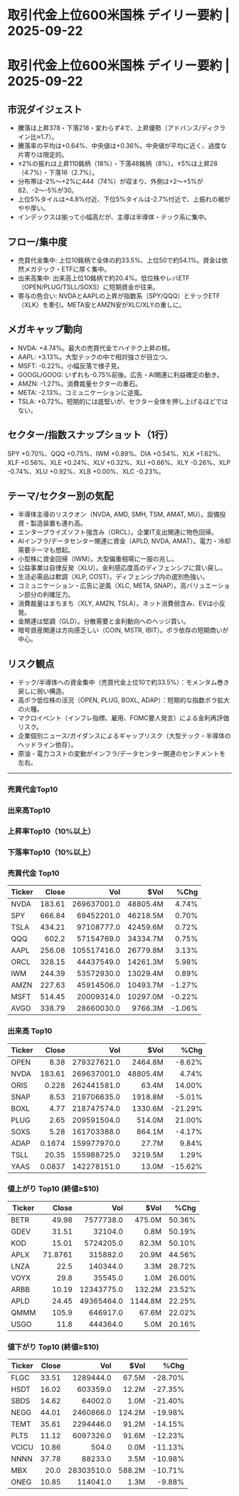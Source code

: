 # 取引代金上位600米国株 デイリー要約 | 2025-09-22

# 取引代金上位600米国株 デイリー要約 | 2025-09-22

## 市況ダイジェスト
- 騰落は上昇378・下落218・変わらず4で、上昇優勢（アドバンス/ディクライン比≈1.7）。
- 騰落率の平均は+0.64%、中央値は+0.36%。中央値が平均に近く、過度な片寄りは限定的。
- ±2%の振れは上昇110銘柄（18%）・下落46銘柄（8%）。±5%は上昇28（4.7%）・下落16（2.7%）。
- 分布帯は-2%〜+2%に444（74%）が収まり、外側は+2〜+5%が82、-2〜-5%が30。
- 上位5%タイルは+4.8%付近、下位5%タイルは-2.7%付近で、上振れの裾がやや厚い。
- インデックスは揃って小幅高だが、主導は半導体・テック系に集中。

## フロー/集中度
- 売買代金集中: 上位10銘柄で全体の約33.5%、上位50で約54.1%。資金は依然メガテック・ETFに厚く集中。
- 出来高集中: 出来高上位10銘柄で約20.4%。低位株やレバETF（OPEN/PLUG/TSLL/SOXS）に短期資金が往来。
- 寄与の色合い: NVDAとAAPLの上昇が指数系（SPY/QQQ）とテックETF（XLK）を牽引。META安とAMZN安がXLC/XLYの重しに。

## メガキャップ動向
- NVDA: +4.74%。最大の売買代金でハイテク上昇の核。
- AAPL: +3.13%。大型テックの中で相対強さが目立つ。
- MSFT: -0.22%。小幅反落で様子見。
- GOOGL/GOOG: いずれも-0.75%前後。広告・AI関連に利益確定の動き。
- AMZN: -1.27%。消費裁量セクターの重石。
- META: -2.13%。コミュニケーションに逆風。
- TSLA: +0.72%。短期的には底堅いが、セクター全体を押し上げるほどではない。

## セクター/指数スナップショット（1行）
SPY +0.70%、QQQ +0.75%、IWM +0.89%、DIA +0.54%、XLK +1.62%、XLF +0.56%、XLE +0.24%、XLV +0.32%、XLI +0.66%、XLY -0.26%、XLP -0.74%、XLU +0.92%、XLB +0.00%、XLC -0.23%。

## テーマ/セクター別の気配
- 半導体主導のリスクオン（NVDA, AMD, SMH, TSM, AMAT, MU）。設備投資・製造装置も連れ高。
- エンタープライズソフト強含み（ORCL）。企業IT支出関連に物色回帰。
- AIインフラ/データセンター関連に資金（APLD, NVDA, AMAT）。電力・冷却需要テーマも想起。
- 小型株に資金回帰（IWM）。大型偏重相場に一服の兆し。
- 公益事業は自律反発（XLU）。金利感応度高のディフェンシブに買い戻し。
- 生活必需品は軟調（XLP, COST）。ディフェンシブ内の選別色強い。
- コミュニケーション・広告に逆風（XLC, META, SNAP）。高バリュエーション部分の利確圧力。
- 消費裁量はまちまち（XLY, AMZN, TSLA）。ネット消費弱含み、EVは小反発。
- 金関連は堅調（GLD）。分散需要と金利動向へのヘッジ買い。
- 暗号資産関連は方向感乏しい（COIN, MSTR, IBIT）。ボラ依存の短期商いが中心。

## リスク観点
- テック/半導体への資金集中（売買代金上位10で約33.5%）：モメンタム巻き戻しに弱い構造。
- 高ボラ低位株の活況（OPEN, PLUG, BOXL, ADAP）：短期的な指数ボラ拡大の火種。
- マクロイベント（インフレ指標、雇用、FOMC要人発言）による金利再評価リスク。
- 企業個別ニュース/ガイダンスによるギャップリスク（大型テック・半導体のヘッドライン依存）。
- 原油・電力コストの変動がインフラ/データセンター関連のセンチメントを左右。

---

### 売買代金Top10
### 出来高Top10
### 上昇率Top10（10%以上）
### 下落率Top10（10%以上）

### 売買代金 Top10
| Ticker | Close | Vol | $Vol | %Chg |
|---|---:|---:|---:|---:|
| NVDA | 183.61 | 269637001.0 | 48805.4M | 4.74% |
| SPY | 666.84 | 69452201.0 | 46218.5M | 0.70% |
| TSLA | 434.21 | 97108777.0 | 42459.6M | 0.72% |
| QQQ | 602.2 | 57154769.0 | 34334.7M | 0.75% |
| AAPL | 256.08 | 105517416.0 | 26779.8M | 3.13% |
| ORCL | 328.15 | 44437549.0 | 14261.3M | 5.98% |
| IWM | 244.39 | 53572930.0 | 13029.4M | 0.89% |
| AMZN | 227.63 | 45914506.0 | 10493.7M | -1.27% |
| MSFT | 514.45 | 20009314.0 | 10297.0M | -0.22% |
| AVGO | 338.79 | 28660030.0 | 9766.3M | -1.06% |


### 出来高 Top10
| Ticker | Close | Vol | $Vol | %Chg |
|---|---:|---:|---:|---:|
| OPEN | 8.38 | 279327621.0 | 2464.8M | -8.62% |
| NVDA | 183.61 | 269637001.0 | 48805.4M | 4.74% |
| ORIS | 0.228 | 262441581.0 | 63.4M | 14.00% |
| SNAP | 8.53 | 219706635.0 | 1918.8M | -5.01% |
| BOXL | 4.77 | 218747574.0 | 1330.6M | -21.29% |
| PLUG | 2.65 | 209591504.0 | 514.0M | 21.00% |
| SOXS | 5.28 | 161703388.0 | 864.1M | -4.17% |
| ADAP | 0.1674 | 159977970.0 | 27.7M | 9.84% |
| TSLL | 20.35 | 155988725.0 | 3219.5M | 1.29% |
| YAAS | 0.0837 | 142278151.0 | 13.0M | -15.62% |


### 値上がり Top10 (終値≥$10)
| Ticker | Close | Vol | $Vol | %Chg |
|---|---:|---:|---:|---:|
| BETR | 49.98 | 7577738.0 | 475.0M | 50.36% |
| GDEV | 31.51 | 32104.0 | 0.8M | 50.19% |
| KOD | 15.01 | 5724205.0 | 82.3M | 50.10% |
| APLX | 71.8761 | 315882.0 | 20.9M | 44.56% |
| LNZA | 22.5 | 140344.0 | 3.3M | 28.72% |
| VOYX | 29.8 | 35545.0 | 1.0M | 26.00% |
| ARBB | 10.19 | 12343775.0 | 132.2M | 23.52% |
| APLD | 24.45 | 49365464.0 | 1144.8M | 22.25% |
| QMMM | 105.9 | 646917.0 | 67.6M | 22.02% |
| USGO | 11.8 | 444364.0 | 5.0M | 20.16% |


### 値下がり Top10 (終値≥$10)
| Ticker | Close | Vol | $Vol | %Chg |
|---|---:|---:|---:|---:|
| FLGC | 33.51 | 1289444.0 | 67.5M | -28.70% |
| HSDT | 16.02 | 603359.0 | 12.2M | -27.35% |
| SBDS | 14.62 | 64002.0 | 1.0M | -21.40% |
| NEGG | 44.01 | 2460866.0 | 124.2M | -19.98% |
| TEMT | 35.61 | 2294446.0 | 91.2M | -14.15% |
| PLTS | 11.12 | 6097326.0 | 91.6M | -12.23% |
| VCICU | 10.86 | 504.0 | 0.0M | -11.13% |
| NNNN | 37.78 | 88233.0 | 3.5M | -10.98% |
| MBX | 20.0 | 28303510.0 | 588.2M | -10.71% |
| ONEG | 10.85 | 114041.0 | 1.3M | -9.88% |

